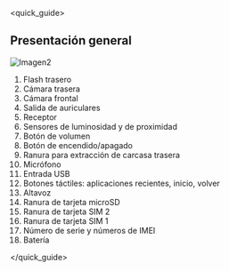 <quick_guide>
## Presentación general

![Imagen2](http://static.energysistem.com/images/manuals/42435/56052d4f3d70a.jpg)

1. Flash trasero
2. Cámara trasera
3. Cámara frontal
4. Salida de auriculares
5. Receptor
6. Sensores de luminosidad y de proximidad
7. Botón de volumen
8. Botón de encendido/apagado
9. Ranura para extracción de carcasa trasera
10. Micrófono
11. Entrada USB
12. Botones táctiles: aplicaciones recientes, inicio, volver
13. Altavoz
14. Ranura de tarjeta microSD
15. Ranura de tarjeta SIM 2
16. Ranura de tarjeta SIM 1
17. Número de serie y números de IMEI
18. Batería


</quick_guide>
